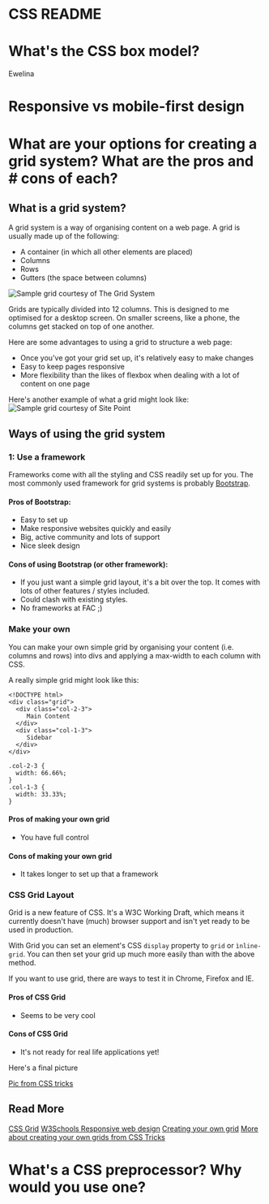 # CSS README

# What's the CSS box model?
Ewelina

# Responsive vs mobile-first design

# What are your options for creating a grid system? What are the pros and # cons of each?

## What is a grid system?

A grid system is a way of organising content on a web page. A grid is usually made up of the following:
* A container (in which all other elements are placed)
* Columns
* Rows
* Gutters (the space between columns)

![Sample grid courtesy of The Grid System](http://www.thegridsystem.org/wp-content/uploads/2015/12/thatEmil-flexbox-grid.png "CSS Grid example")

Grids are typically divided into 12 columns. This is designed to me optimised for a desktop screen. On smaller screens, like a phone, the columns get stacked on top of one another.

Here are some advantages to using a grid to structure a web page:
* Once you've got your grid set up, it's relatively easy to make changes
* Easy to keep pages responsive
* More flexibility than the likes of flexbox when dealing with a lot of content on one page

Here's another example of what a grid might look like:
![Sample grid courtesy of Site Point](https://dab1nmslvvntp.cloudfront.net/wp-content/uploads/2013/05/960-12-col-grid.jpg)

## Ways of using the grid system

### 1: Use a framework

Frameworks come with all the styling and CSS readily set up for you. The most commonly used framework for grid systems is probably [Bootstrap](http://getbootstrap.com/).

#### Pros of Bootstrap:
* Easy to set up
* Make responsive websites quickly and easily
* Big, active community and lots of support
* Nice sleek design

#### Cons of using Bootstrap (or other framework):
* If you just want a simple grid layout, it's a bit over the top. It comes with lots of other features / styles included.
* Could clash with existing styles.
* No frameworks at FAC ;)

### Make your own
You can make your own simple grid by organising your content (i.e. columns and rows) into divs and applying a max-width to each column with CSS.

A really simple grid might look like this:

```
<!DOCTYPE html>
<div class="grid">
  <div class="col-2-3">
     Main Content
  </div>
  <div class="col-1-3">
     Sidebar
  </div>
</div>

```

```
.col-2-3 {
  width: 66.66%;
}
.col-1-3 {
  width: 33.33%;
}
```

#### Pros of making your own grid
* You have full control

#### Cons of making your own grid
* It takes longer to set up that a framework

### CSS Grid Layout

Grid is a new feature of CSS. It's a W3C Working Draft, which means it currently doesn't have (much) browser support and isn't yet ready to be used in production.

With Grid you can set an element's CSS ```display``` property to ```grid``` or ```ìnline-grid```. You can then set your grid up much more easily than with the above method.

If you want to use grid, there are ways to test it in Chrome, Firefox and IE.

#### Pros of CSS Grid
* Seems to be very cool

#### Cons of CSS Grid
* It's not ready for real life applications yet!

Here's a final picture

[Pic from CSS tricks](https://cdn.css-tricks.com/wp-content/uploads/2016/03/grid-template-areas.png "Grid example")

## Read More
[CSS Grid](https://css-tricks.com/snippets/css/complete-guide-grid/)
[W3Schools Responsive web design](http://www.w3schools.com/css/css_rwd_grid.asp)
[Creating your own grid](http://j4n.co/blog/Creating-your-own-css-grid-system)
[More about creating your own grids from CSS Tricks](https://css-tricks.com/dont-overthink-it-grids/)







# What's a CSS preprocessor? Why would you use one?
